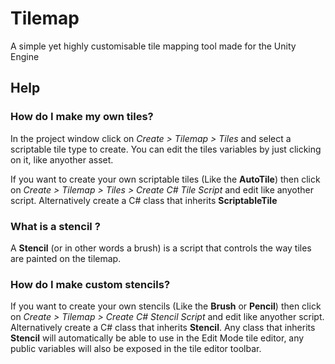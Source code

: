 # Tilemap
A simple yet highly customisable tile mapping tool made for the Unity Engine

## Help

### How do I make my own tiles?
In the project window click on _Create > Tilemap > Tiles_ and select a scriptable tile type to create. You can edit the tiles variables by just clicking on it, like anyother asset.

If you want to create your own scriptable tiles (Like the **AutoTile**) then click on _Create > Tilemap > Tiles > Create C# Tile Script_ and edit like anyother script. Alternatively create a C# class that inherits **ScriptableTile**

### What is a stencil ?
A **Stencil** (or in other words a brush) is a script that controls the way tiles are painted on the tilemap.

### How do I make custom stencils?
If you want to create your own stencils (Like the **Brush** or **Pencil**) then click on _Create > Tilemap > Create C# Stencil Script_ and edit like anyother script. Alternatively create a C# class that inherits **Stencil**. Any class that inherits **Stencil** will automatically be able to use in the Edit Mode tile editor, any public variables will also be exposed in the tile editor toolbar.
